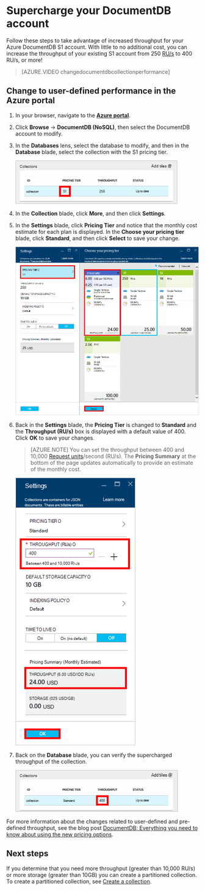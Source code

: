 <properties 
    pageTitle="Supercharge your DocumentDB S1 account | Microsoft Azure" 
    description="Take advantage of increased throughput in your DocumentDB S1 account by making a few simple changes in the Azure portal." 
    services="documentdb" 
    authors="mimig1" 
    manager="jhubbard" 
    editor="monicar" 
    documentationCenter=""/>

<tags 
    ms.service="documentdb" 
    ms.workload="data-services" 
    ms.tgt_pltfrm="na" 
    ms.devlang="na" 
    ms.topic="article" 
    ms.date="08/25/2016" 
    ms.author="mimig"/>

# <a name="supercharge-your-documentdb-account"></a>Supercharge your DocumentDB account

Follow these steps to take advantage of increased throughput for your Azure DocumentDB S1 account. With little to no additional cost, you can increase the throughput of your existing S1 account from 250 [RU/s](documentdb-request-units.md) to 400 RU/s, or more!  

> [AZURE.VIDEO changedocumentdbcollectionperformance]

## <a name="change-to-user-defined-performance-in-the-azure-portal"></a>Change to user-defined performance in the Azure portal

1. In your browser, navigate to the [**Azure portal**](https://portal.azure.com). 
2. Click **Browse** -> **DocumentDB (NoSQL)**, then select the DocumentDB account to modify.   
3. In the **Databases** lens, select the database to modify, and then in the **Database** blade, select the collection with the S1 pricing tier.

      ![Screen shot of the Database blade with an S1 collection](./media/documentdb-supercharge-your-account/documentdb-change-performance-S1.png)

4. In the **Collection** blade, click **More**, and then click **Settings**.   
5. In the **Settings** blade, click **Pricing Tier** and notice that the monthly cost estimate for each plan is displayed. In the **Choose your pricing tier** blade, click **Standard**, and then click **Select** to save your change.

      ![Screen shot of the DocumentDB Settings and Choose your pricing tier blades](./media/documentdb-supercharge-your-account/documentdb-change-performance.png)

6. Back in the **Settings** blade, the **Pricing Tier** is changed to **Standard** and the **Throughput (RU/s)** box is displayed with a default value of 400. Click **OK** to save your changes. 

    > [AZURE.NOTE] You can set the throughput between 400 and 10,000 [Request units](../articles/documentdb/documentdb-request-units.md)/second (RU/s). The **Pricing Summary** at the bottom of the page updates automatically to provide an estimate of the monthly cost.
    
    ![Screen shot of the Settings blade showing where to change the throughput value](./media/documentdb-supercharge-your-account/documentdb-change-performance-set-thoughput.png)

8. Back on the **Database** blade, you can verify the supercharged throughput of the collection. 

    ![Screen shot of the Database blade with modified collection](./media/documentdb-supercharge-your-account/documentdb-change-performance-confirmation.png)

For more information about the changes related to user-defined and pre-defined throughput, see the blog post [DocumentDB: Everything you need to know about using the new pricing options](https://azure.microsoft.com/blog/documentdb-use-the-new-pricing-options-on-your-existing-collections/).

## <a name="next-steps"></a>Next steps

If you determine that you need more throughput (greater than 10,000 RU/s) or more storage (greater than 10GB) you can create a partitioned collection. To create a partitioned collection, see [Create a collection](documentdb-create-collection.md).
